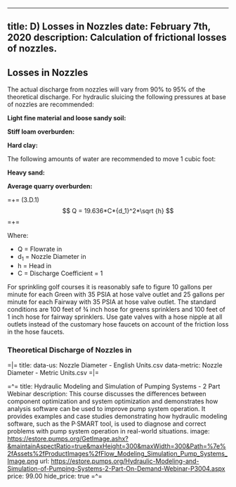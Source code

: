 -----
title:  D) Losses in Nozzles
date: February 7th, 2020
description: Calculation of frictional losses of nozzles. 
-----

## Losses in Nozzles

The actual discharge from nozzles will vary from
90% to 95% of the theoretical discharge.
For hydraulic sluicing the following pressures at
base of nozzles are recommended:


**Light fine material and loose sandy soil:** <units us = "50 to 75 psig" metric = "345 to 517 kPa"/>

**Stiff loam overburden:** <units us = "100 to 125 psig" metric = "690 to 862 kPa"/>

**Hard clay:** <units us = "150 to 200 psig" metric = "1034 to 1379 kPa"/>


The following amounts of water are recommended to move 1 cubic foot:

**Heavy sand:** <units us = "20 cubic feet of water" metric = "0.57 cubic meters of water"/>

**Average quarry overburden:** <units us = "8 to 10 cubic feet of water" metric = "0.23 to 0.28 cubic meters of water"/>



=+= 
<span class='equation-label'>(3.D.1)</span>
$$  Q = 19.636*C*{d_1}^2*\sqrt {h} $$
=+= 

Where:

- Q  = Flowrate in <units us = "gallons per minute" metric = "m^3^/s"/>
- d<sub>1</sub> = Nozzle Diameter in <units us = "inches" metric = "inches"/>
- h = Head in <units us = "feet" metric = "meters"/> 
- C = Discharge Coefficient = 1

For sprinkling golf courses it is reasonably safe to figure 10 gallons per minute
for each Green with 35 PSIA at hose valve outlet and 25 gallons per minute for each 
Fairway with 35 PSIA at hose valve outlet. The standard conditions are 100 feet of 
¾ inch hose for greens sprinklers and 100 feet of 1 inch hose for fairway sprinklers.
Use gate valves with a hose nipple at all outlets instead of the customary hose faucets 
on account of the friction loss in the hose faucets.

### Theoretical Discharge of Nozzles in <units us = "Gallons per Minute" metric = "m^3^/s"/>


=|=
title: 
data-us: Nozzle Diameter - English Units.csv
data-metric: Nozzle Diameter - Metric Units.csv
=|=



=^=
title: Hydraulic Modeling and Simulation of Pumping Systems - 2 Part Webinar
description: This course discusses the differences between component optimization and system optimization and demonstrates how analysis software can be used to improve pump system operation. It provides examples and case studies demonstrating how hydraulic modeling software, such as the P·SMART tool, is used to diagnose and correct problems with pump system operation in real-world situations.
image: https://estore.pumps.org/GetImage.ashx?&maintainAspectRatio=true&maxHeight=300&maxWidth=300&Path=%7e%2fAssets%2fProductImages%2fFlow_Modeling_Simulation_Pump_Systems_Image.png
url: https://estore.pumps.org/Hydraulic-Modeling-and-Simulation-of-Pumping-Systems-2-Part-On-Demand-Webinar-P3004.aspx
price: 99.00
hide_price: true
=^=